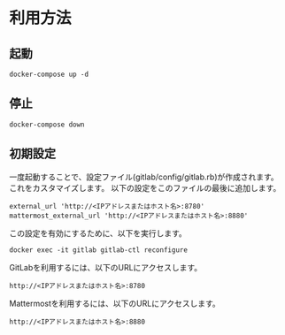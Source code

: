 利用方法
====

起動
----

```
docker-compose up -d
```

停止
----

```
docker-compose down
```

初期設定
----

一度起動することで、設定ファイル(gitlab/config/gitlab.rb)が作成されます。
これをカスタマイズします。
以下の設定をこのファイルの最後に追加します。

```
external_url 'http://<IPアドレスまたはホスト名>:8780'
mattermost_external_url 'http://<IPアドレスまたはホスト名>:8880'
```

この設定を有効にするために、以下を実行します。

```
docker exec -it gitlab gitlab-ctl reconfigure
```

GitLabを利用するには、以下のURLにアクセスします。

`http://<IPアドレスまたはホスト名>:8780`

Mattermostを利用するには、以下のURLにアクセスします。

`http://<IPアドレスまたはホスト名>:8880`

